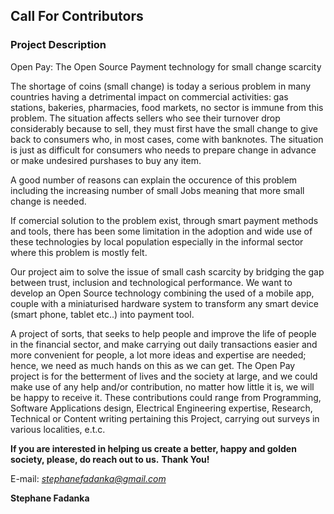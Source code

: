 ## Call For Contributors

### Project Description

Open Pay: The Open Source Payment technology for small change scarcity

The shortage of coins (small change) is today a serious problem in many countries having a detrimental impact on commercial activities: gas stations, bakeries, pharmacies, food markets, no sector is immune from this problem. The situation affects sellers who see their turnover drop considerably because to sell, they must first have the small change to give back to consumers who, in most cases, come with banknotes. The situation is just as difficult for consumers who needs to prepare change in advance or make undesired purshases to buy any item. 

A good number of reasons can explain the occurence of this problem including the increasing number of small Jobs meaning that more small change is needed.

If comercial solution to the problem exist, through smart payment methods and tools, there has been some limitation in the adoption and wide use of these technologies by local population especially in the informal sector where this problem is mostly felt. 

Our project aim to solve the issue of small cash scarcity by bridging the gap between trust, inclusion and technological performance. We want to develop an Open Source technology combining the used of a mobile app, couple with a miniaturised hardware system to transform any smart device (smart phone, tablet etc..) into payment tool.

A project of sorts, that seeks to help people and improve the life of people in the financial sector, and make carrying out daily transactions easier and more convenient for people, a lot more ideas and expertise are needed; hence, we need as much hands on this as we can get. The Open Pay project is for the betterment of lives and the society at large, and we could make use of any help and/or contribution, no matter how little it is, we will be happy to receive it.
These contributions could range from Programming, Software Applications design, Electrical Engineering expertise, Research, Technical or Content writing pertaining this Project, carrying out surveys in various localities, e.t.c.

**If you are interested in helping us create a better, happy and golden society, please, do reach out to us.**
**Thank You!**

E-mail: *stephanefadanka@gmail.com*

**Stephane Fadanka**
